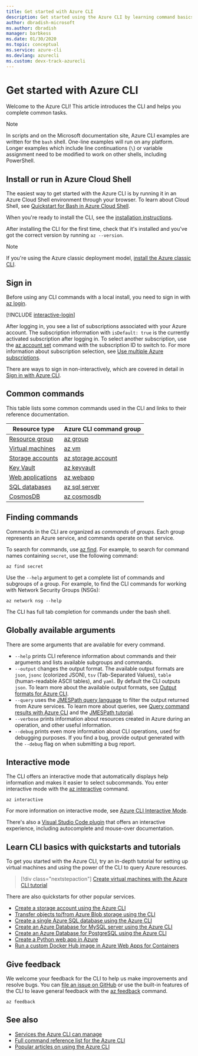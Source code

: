 ```yaml
---
title: Get started with Azure CLI
description: Get started using the Azure CLI by learning command basics.
author: dbradish-microsoft
ms.author: dbradish
manager: barbkess
ms.date: 01/30/2020
ms.topic: conceptual
ms.service: azure-cli
ms.devlang: azurecli 
ms.custom: devx-track-azurecli
---
```

# Get started with Azure CLI

Welcome to the Azure CLI!  This article introduces the CLI and helps you complete common tasks.

> [!NOTE]
>
> In scripts and on the Microsoft documentation site, Azure CLI examples are written for the `bash` shell. One-line examples will
> run on any platform. Longer examples which include line continuations (`\`) or variable assignment need to be modified to work
> on other shells, including PowerShell.

## Install or run in Azure Cloud Shell

The easiest way to get started with the Azure CLI is by running it in an Azure Cloud Shell environment through your browser. To learn about Cloud Shell, see  [Quickstart for Bash in Azure Cloud Shell](/azure/cloud-shell/quickstart).

When you're ready to install the CLI, see the [installation instructions](install-azure-cli.md).

After installing the CLI for the first time, check that it's installed and you've got the correct version by running `az --version`.

> [!NOTE]
> If you're using the Azure classic deployment model, [install the Azure classic CLI](install-classic-cli.md).

## Sign in

Before using any CLI commands with a local install, you need to sign in with [az login](/cli/azure/reference-index#az-login).

[!INCLUDE [interactive-login](includes/interactive-login.md)]

After logging in, you see a list of subscriptions associated with your Azure account. The subscription information with `isDefault: true` is the currently activated subscription after logging in. To select another subscription, use the [az account set](/cli/azure/account#az-account-set) command with the subscription ID to switch to. For more information about subscription selection, see [Use multiple Azure subscriptions](manage-azure-subscriptions-azure-cli.md).

There are ways to sign in non-interactively, which are covered in detail in [Sign in with Azure CLI](authenticate-azure-cli.md).

## Common commands

This table lists some common commands used in the CLI and links to their reference documentation.

| Resource type | Azure CLI command group |
|---------------|-------------------------|
| [Resource group](/azure/azure-resource-manager/resource-group-overview) | [az group](/cli/azure/group) |
| [Virtual machines](/azure/virtual-machines) | [az vm](/cli/azure/vm.yml) |
| [Storage accounts](/azure/storage/common/storage-introduction) | [az storage account](/cli/azure/storage/account) |
| [Key Vault](/azure/key-vault/key-vault-whatis) | [az keyvault](/cli/azure/keyvault) |
| [Web applications](/azure/app-service) | [az webapp](/cli/azure/webapp) |
| [SQL databases](/azure/sql-database) | [az sql server](/cli/azure/sql/server) |
| [CosmosDB](/azure/cosmos-db) | [az cosmosdb](/cli/azure/cosmosdb) |

## Finding commands

Commands in the CLI are organized as _commands_ of _groups_. Each group represents an Azure service, and commands operate on that service.

To search for commands, use [az find](/cli/azure/reference-index#az-find). For example, to search for command names containing `secret`,
use the following command:

```azurecli-interactive
az find secret
```

Use the `--help` argument to get a complete list of commands and subgroups of a group. For example, to find the CLI commands for working with
Network Security Groups (NSGs):

```azurecli-interactive
az network nsg --help
```

The CLI has full tab completion for commands under the bash shell.

## Globally available arguments

There are some arguments that are available for every command.

* `--help` prints CLI reference information about commands and their arguments and lists available subgroups and
  commands.
* `--output` changes the output format. The available output formats are `json`, `jsonc` (colorized JSON), `tsv` (Tab-Separated
  Values), `table` (human-readable ASCII tables), and `yaml`. By default the CLI outputs `json`. To learn more about the available
  output formats, see [Output formats for Azure CLI](format-output-azure-cli.md).
* `--query` uses the [JMESPath query language](http://jmespath.org/) to filter the output returned from Azure services. To learn more about queries, see [Query command results with Azure CLI](query-azure-cli.md) and the [JMESPath tutorial](http://jmespath.org/tutorial.html).
* `--verbose` prints information about resources created in Azure during an operation, and other useful information.
* `--debug` prints even more information about CLI operations, used for debugging purposes. If you find a bug, provide output generated with the `--debug` flag on when submitting a bug report.

## Interactive mode

The CLI offers an interactive mode that automatically displays help information and makes it easier to
select subcommands. You enter interactive mode with the [az interactive](/cli/azure/reference-index#az-interactive) command.

```azurecli-interactive
az interactive
```

For more information on interactive mode, see [Azure CLI Interactive Mode](interactive-azure-cli.md).

There's also a [Visual Studio Code plugin](https://marketplace.visualstudio.com/items?itemName=ms-vscode.azurecli) that
offers an interactive experience, including autocomplete and mouse-over documentation.

## Learn CLI basics with quickstarts and tutorials

To get you started with the Azure CLI, try an in-depth tutorial for setting up virtual machines and using the power
of the CLI to query Azure resources.

> [!div class="nextstepaction"]
> [Create virtual machines with the Azure CLI tutorial](azure-cli-vm-tutorial.yml)

There are also quickstarts for other popular services.

* [Create a storage account using the Azure CLI](/azure/storage/common/storage-quickstart-create-storage-account-cli)
* [Transfer objects to/from Azure Blob storage using the CLI](/azure/storage/blobs/storage-quickstart-blobs-cli)
* [Create a single Azure SQL database using the Azure CLI](/azure/sql-database/sql-database-get-started-cli)
* [Create an Azure Database for MySQL server using the Azure CLI](/azure/mysql/quickstart-create-mysql-server-database-using-azure-cli)
* [Create an Azure Database for PostgreSQL using the Azure CLI](/azure/postgresql/quickstart-create-server-database-azure-cli)
* [Create a Python web app in Azure](/azure/app-service/app-service-web-get-started-python)
* [Run a custom Docker Hub image in Azure Web Apps for Containers](/azure/app-service/containers/quickstart-custom-docker-image)

## Give feedback

We welcome your feedback for the CLI to help us make improvements and resolve bugs. You can [file an issue on GitHub](https://github.com/azure/azure-cli/issues) or use the built-in
features of the CLI to leave general feedback with the [az feedback](/cli/azure/reference-index#az-feedback) command.

```azurecli-interactive
az feedback
```

## See also

* [Services the Azure CLI can manage](azure-services-the-azure-cli-can-manage.md)
* [Full command reference list for the Azure CLI](/cli/azure/reference-index)
* [Popular articles on using the Azure CLI](popular-articles-using-the-azure-cli.md)